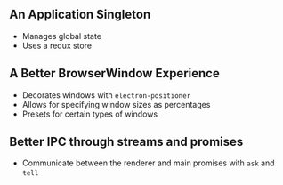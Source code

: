 ## An Application Singleton
  - Manages global state
  - Uses a redux store

## A Better BrowserWindow Experience
  - Decorates windows with `electron-positioner`
  - Allows for specifying window sizes as percentages
  - Presets for certain types of windows

## Better IPC through streams and promises
  - Communicate between the renderer and main promises with `ask` and `tell`
